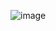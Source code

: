 ![image](https://github.com/BernardoDuque/Relogio/assets/143883596/727c2dae-575b-46ef-a101-e6934769d57a)
